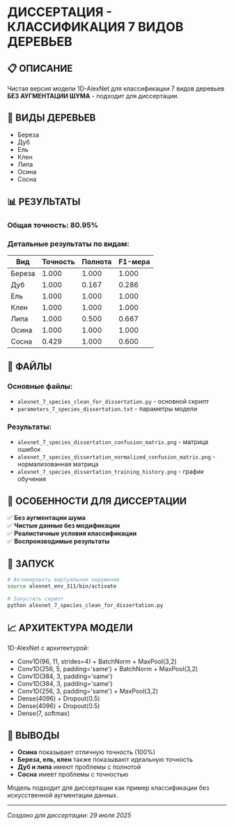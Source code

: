 # ДИССЕРТАЦИЯ - КЛАССИФИКАЦИЯ 7 ВИДОВ ДЕРЕВЬЕВ

## 📋 ОПИСАНИЕ

Чистая версия модели 1D-AlexNet для классификации 7 видов деревьев **БЕЗ АУГМЕНТАЦИИ ШУМА** - подходит для диссертации.

## 🌿 ВИДЫ ДЕРЕВЬЕВ

- Береза
- Дуб  
- Ель
- Клен
- Липа
- Осина
- Сосна

## 📊 РЕЗУЛЬТАТЫ

### Общая точность: **80.95%**

### Детальные результаты по видам:

| Вид | Точность | Полнота | F1-мера |
|-----|----------|---------|---------|
| Береза | 1.000 | 1.000 | 1.000 |
| Дуб | 1.000 | 0.167 | 0.286 |
| Ель | 1.000 | 1.000 | 1.000 |
| Клен | 1.000 | 1.000 | 1.000 |
| Липа | 1.000 | 0.500 | 0.667 |
| Осина | 1.000 | 1.000 | 1.000 |
| Сосна | 0.429 | 1.000 | 0.600 |

## 📁 ФАЙЛЫ

### Основные файлы:
- `alexnet_7_species_clean_for_dissertation.py` - основной скрипт
- `parameters_7_species_dissertation.txt` - параметры модели

### Результаты:
- `alexnet_7_species_dissertation_confusion_matrix.png` - матрица ошибок
- `alexnet_7_species_dissertation_normalized_confusion_matrix.png` - нормализованная матрица
- `alexnet_7_species_dissertation_training_history.png` - график обучения

## 🔧 ОСОБЕННОСТИ ДЛЯ ДИССЕРТАЦИИ

✅ **Без аугментации шума**  
✅ **Чистые данные без модификации**  
✅ **Реалистичные условия классификации**  
✅ **Воспроизводимые результаты**  

## 🚀 ЗАПУСК

```bash
# Активировать виртуальное окружение
source alexnet_env_311/bin/activate

# Запустить скрипт
python alexnet_7_species_clean_for_dissertation.py
```

## 📈 АРХИТЕКТУРА МОДЕЛИ

1D-AlexNet с архитектурой:
- Conv1D(96, 11, strides=4) + BatchNorm + MaxPool(3,2)
- Conv1D(256, 5, padding='same') + BatchNorm + MaxPool(3,2)
- Conv1D(384, 3, padding='same')
- Conv1D(384, 3, padding='same')
- Conv1D(256, 3, padding='same') + MaxPool(3,2)
- Dense(4096) + Dropout(0.5)
- Dense(4096) + Dropout(0.5)
- Dense(7, softmax)

## 🎯 ВЫВОДЫ

- **Осина** показывает отличную точность (100%)
- **Береза, ель, клен** также показывают идеальную точность
- **Дуб и липа** имеют проблемы с полнотой
- **Сосна** имеет проблемы с точностью

Модель подходит для диссертации как пример классификации без искусственной аугментации данных.

---
*Создано для диссертации: 29 июля 2025* 